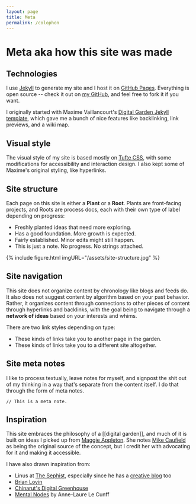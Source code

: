 ```yaml
---
layout: page
title: Meta
permalink: /colophon
---
```


# Meta <span class="newthought">aka</span> how this site was made

## Technologies

I use [Jekyll](https://jekyllrb.com/) to generate my site and I host it on [GitHub Pages](https://pages.github.com/). Everything is open source -- check it out on [my GitHub](https://github.com/alisasgithub), and feel free to fork it if you want. 

I originally started with Maxime Vaillancourt's [Digital Garden Jekyll template](https://github.com/maximevaillancourt/digital-garden-jekyll-template), which gave me a bunch of nice features like backlinking, link previews, and a wiki map. 

## Visual style 

The visual style of my site is based mostly on [Tufte CSS](https://edwardtufte.github.io/tufte-css/), with some modifications for accessibility and interaction design. I also kept some of Maxime's original styling, like hyperlinks. 

## Site structure

Each page on this site is either a **Plant** or a **Root**. Plants are front-facing projects, and Roots are process docs, each with their own type of label depending on progress:

<ul class="list-x sans">
    <li><span class="tag tag-gr1 sans no-margin-left"></span> Freshly planted ideas that need more exploring.</li>
    <li><span class="tag tag-gr2 sans no-margin-left"></span> Has a good foundation. More growth is expected.</li>
    <li><span class="tag tag-gr3 sans no-margin-left"></span> Fairly established. Minor edits might still happen. </li>
    <li><span class="tag tag-grx sans no-margin-left"></span> This is just a note. No progress. No strings attached.</li>
</ul>

{% include figure.html imgURL="/assets/site-structure.jpg" %}

## Site navigation

This site does not organize content by chronology like blogs and feeds do. It also does not suggest content by algorithm based on your past behavior. Rather, it organizes content through connections to other pieces of content through hyperlinks and backlinks, with the goal being to navigate through a **network of ideas** based on your interests and whims. 

There are two link styles depending on type:

- <a class="internal-link">These kinds of links</a> take you to another page in the garden.
- <a>These kinds of links</a> take you to a different site altogether.

## Site meta notes

I like to process textually, leave notes for myself, and signpost the shit out of my thinking in a way that's separate from the content itself. I do that through the form of meta notes.

```// This is a meta note.```

## Inspiration

This site embraces the philosophy of a [[digital garden]], and much of it is built on ideas I picked up from [Maggie Appleton](https://maggieappleton.com/). She notes [Mike Caufield](https://hapgood.us/2015/10/17/the-garden-and-the-stream-a-technopastoral/) as being the original source of the concept, but I credit her with advocating for it and making it accessible. 

I have also drawn inspiration from:

- Linus at [The Sephist](https://thesephist.com/posts/), especially since he has a [creative blog](https://linus.coffee) too
- [Brian Lovin](https://brianlovin.com/)
- [Chinarut's Digital Greenhouse](https://www.notion.so/Chinarut-s-Digital-Greenhouse-9b31c7ba8efc4bf9adcfa17a38c841ff)
- [Mental Nodes](https://www.mentalnodes.com/) by Anne-Laure Le Cunff
